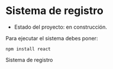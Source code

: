 <h1> Sistema de registro </h1>

- Estado del proyecto: en construcción. 

Para ejecutar el sistema debes poner:

```npm install react    ```

Sistema de registro
